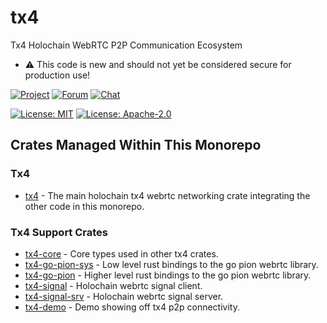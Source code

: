 # tx4

Tx4 Holochain WebRTC P2P Communication Ecosystem

- :warning: This code is new and should not yet be considered secure for production use!

[![Project](https://img.shields.io/badge/project-holochain-blue.svg?style=flat-square)](http://holochain.org/)
[![Forum](https://img.shields.io/badge/chat-forum%2eholochain%2enet-blue.svg?style=flat-square)](https://forum.holochain.org)
[![Chat](https://img.shields.io/badge/chat-chat%2eholochain%2enet-blue.svg?style=flat-square)](https://chat.holochain.org)

[![License: MIT](https://img.shields.io/badge/License-MIT-blue.svg)](https://opensource.org/licenses/MIT)
[![License: Apache-2.0](https://img.shields.io/badge/License-Apache%202.0-blue.svg)](https://www.apache.org/licenses/LICENSE-2.0)

## Crates Managed Within This Monorepo

### Tx4

- [tx4](crates/tx4) - The main holochain tx4 webrtc networking crate integrating the other code in this monorepo.

### Tx4 Support Crates

- [tx4-core](crates/tx4-core) - Core types used in other tx4 crates.
- [tx4-go-pion-sys](crates/tx4-go-pion-sys) - Low level rust bindings to the go pion webrtc library.
- [tx4-go-pion](crates/tx4-go-pion) - Higher level rust bindings to the go pion webrtc library.
- [tx4-signal](crates/tx4-signal) - Holochain webrtc signal client.
- [tx4-signal-srv](crates/tx4-signal-srv) - Holochain webrtc signal server.
- [tx4-demo](crates/tx4-demo) - Demo showing off tx4 p2p connectivity.
